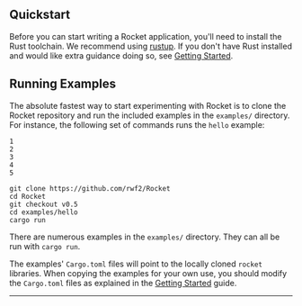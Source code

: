 ## [](#quickstart "anchor")Quickstart

Before you can start writing a Rocket application, you'll need to install the Rust toolchain. We recommend using [rustup](https://rustup.rs/). If you don't have Rust installed and would like extra guidance doing so, see [Getting Started](https://rocket.rs/guide/v0.5/getting-started/).

## [](#running-examples "anchor")Running Examples

The absolute fastest way to start experimenting with Rocket is to clone the Rocket repository and run the included examples in the `examples/` directory. For instance, the following set of commands runs the `hello` example:

```
1
2
3
4
5
```

```shell
git clone https://github.com/rwf2/Rocket
cd Rocket
git checkout v0.5
cd examples/hello
cargo run
```

There are numerous examples in the `examples/` directory. They can all be run with `cargo run`.

The examples' `Cargo.toml` files will point to the locally cloned `rocket` libraries. When copying the examples for your own use, you should modify the `Cargo.toml` files as explained in the [Getting Started](https://rocket.rs/guide/v0.5/getting-started/) guide.

* * *
